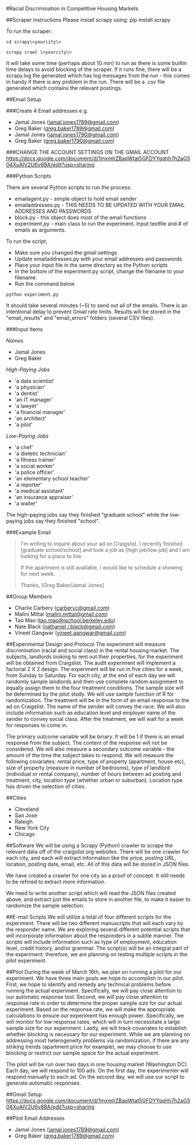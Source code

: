 #Racial Discrimination in Competitive Housing Markets

##Scraper instructions
Please install scrapy using:
  pip install scrapy

To run the scraper:
```
cd scrapy\<yourcity\>

scrapy crawl \<yourcity\>
```

It will take some time (perhaps about 10 min) to run as there is some builtin time delays to avoid blocking of the scraper. If it runs fine, there will be a scrapy.log file generated which has log messages from the run - this comes in handy if there is any problem in the run. There will be a .csv file generated which contains the relevant postings.

##Email Setup  

###Create 4 Email addresses
e.g.  
* Jamal Jones (jamal.jones1789@gmail.com)  
* Greg Baker (greg.baker1789@gmail.com)  
* Jamal Jones (jamal.jones1790@gmail.com)  
* Greg Baker (greg.baker1790@gmail.com)  

###CHANGE THE ACCOUNT SETTINGS ON THE GMAIL ACCOUNT
https://docs.google.com/document/d/1mxmIrZBapWtat5GFDYYqqhh7h2aG504XuAIV2U6v8BA/edit?usp=sharing

###Python Scripts

There are several Python scripts to run the process:  
* emailagent.py - simple object to hold email sender
* emailaddresses.py - THIS NEEDS  TO BE UPDATED WITH YOUR EMAIL ADDRESSES AND PASSWORDS
* block.py - this object does most of the email functions
* experiment.py - main class to run the experiment. Input textfile and # of emails as arguments.

To run the script,
* Make sure you changed the gmail settings
* Update emailaddresses.py with your email addresses and passwords
* Place your input file in the same directory as the Python scripts
* In the bottom of the experiment.py script, change the filename to your filename.
* Run the command below

```
python experiment.py
```
It should take several minutes (~5) to send out all of the emails. There is an intentional delay to prevent Gmail rate limits. Results will be stored in the "email_results" and "email_errors" folders (several CSV files).

###Input Items

*Names*  
* Jamal Jones  
* Greg Baker  

*High-Paying Jobs*
* 'a data scientist'  
* 'a physician'  
* 'a dentist'  
* 'an IT manager'  
* 'a lawyer'  
* 'a financial manager'  
* 'an architect'  
* 'a pilot'  

*Low-Paying Jobs*  
* 'a chef'  
* 'a dietetic technician'  
* 'a fitness trainer'  
* 'a social worker'  
* 'a police officer'  
* 'an elementary school teacher'  
* 'a reporter'  
* 'a medical assistant'  
* 'an insurance appraiser'  
* 'a waiter'  

The high-paying jobs say they finished "graduate school" while the low-paying jobs say they finished "school".

###Example Email  

>I'm writing to inquire about your ad on Craigslist. I recently finished [graduate school/school] and took a job as [high job/low job] and I am looking for a place to live.
>
>If the apartment is still available, I would like to schedule a showing for next week.
>
>Thanks,
>[Greg Baker/Jamal Jones]

##Group Members
* Charlie Carbery (carberyc@gmail.com)
* Malini Mittal (malini.mittal@gmail.com)
* Tao Mao (tao.mao@ischool.berkeley.edu)
* Nate Black (nathaniel.j.black@gmail.com)
* Vineet Gangwar (vineet.gangwar@gmail.com)

##Experimental Design and Protocol
The experiment will measure discrimination (racial and social class) in the rental housing market. The subjects, landlords looking to rent out their properties, for the experiment will be obtained from Craigslist. The audit experiment will implement a factorial 2 X 2 design. The experiment will be run in five cities for a week, from Sunday to Saturday. For each city, at the end of each day we will randomly sample landlords and then use complete random assignment to equally assign them to the four treatment conditions. The sample size will be determined by the pilot study. We will use sample function of R for randomization. The treatment will be in the form of an email response to the ad on Craigslist. The name of the sender will convey the race. We will also include information such as education level and employer name of the sender to convey social class. After the treatment, we will wait for a week for responses to come in.

The primary outcome variable will be binary. It will be 1 if there is an email response from the subject. The content of the response will not be considered. We will also measure a secondary outcome variable - the amount of the time the subject takes to respond. We will measure the following covariates: rental price, type of property (apartment, house etc), size of property (measure in number of bedrooms), type of landlord (individual or rental company), number of hours between ad posting and treatment, city, location type (whether urban or suburban). Location type has driven the selection of cities.

##Cities
* Cleveland
* San Jose
* Raleigh
* New York City
* Chicago


##Software
We will be using a Scrapy (Python) crawler to scrape the relevant data off of the craigslist.org websites. There will be one crawler for each city, and each will extract information like the price, posting URL, location, posting date, email, etc. All of this data will be stored in JSON files. 

We have created a crawler for one city as a proof of concept. It still needs to be refined to extract more information.

We need to write another script which will read the JSON files created above, and extract just the emails to store in another file, to make it easier to randomize the sample selection. 


##E-mail Scripts
We will utilize a total of four different scripts for the experiment. There will be two different manuscripts that will each vary by the responder name. We are exploring several different potential scripts that will incorporate information about the responders in a subtle manner. The scripts will include information such as type of employment, education level, credit history, and/or grammar. The script(s) will be an integral part of the experiment; therefore, we are planning on testing multiple scripts in the pilot experiment.

##Pilot
During the week of March 16th, we plan on running a pilot for our experiment. We have three main goals we hope to accomplish in our pilot. First, we hope to identify and remedy any technical problems before running the actual experiment. Specifically, we will pay close attention to our automatic response tool. Second, we will pay close attention to response rate in order to determine the proper sample size for our actual experiment. Based on the response rate, we will make the appropriate calculations to ensure our experiment has enough power. Specifically, we will monitor for low response rates, which will in turn necessitate a large sample size for our experiment. Lastly, we will track covariates to establish whether blocking is necessary for our experiment. While we are planning on addressing most heterogeneity problems via randomization, if there are any striking trends (apartment price for example), we may choose to use blocking or restrict our sample space for the actual experiment.


The pilot will be run over two days in one housing market (Washington DC). Each day, we will respond to 100 ads. On the first day, the experimenter will respond manually to each ad. On the second day, we will use our script to generate automatic responses.

##Gmail Setup
https://docs.google.com/document/d/1mxmIrZBapWtat5GFDYYqqhh7h2aG504XuAIV2U6v8BA/edit?usp=sharing

##Pilot Email Addresses
* Jamal Jones (jamal.jones1789@gmail.com)
* Greg Baker (greg.baker1789@gmail.com)


